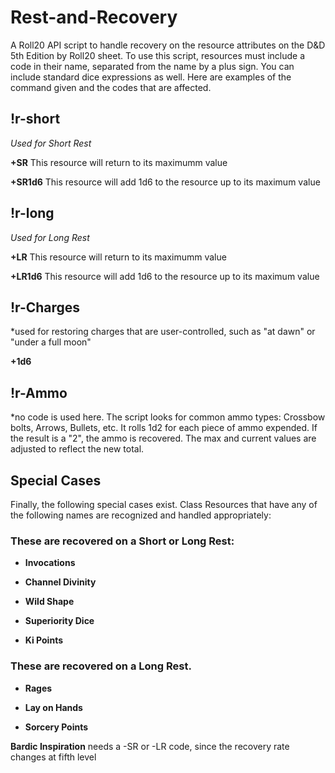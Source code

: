 # Rest-and-Recovery
A Roll20 API script to handle recovery on the resource attributes on the D&D 5th Edition by Roll20 sheet.
To use this script, resources must include a code in their name, separated from the name by a plus sign. You can include standard dice expressions as well. Here are examples of the command given and the codes that are affected.

## !r-short

*Used for Short Rest*

**+SR** This resource will return to its maximumm value

**+SR1d6** This resource will add 1d6 to the resource up to its maximum value


## !r-long

*Used for Long Rest*

**+LR** This resource will return to its maximumm value

**+LR1d6** This resource will add 1d6 to the resource up to its maximum value


## !r-Charges

*used for restoring charges that are user-controlled, such as "at dawn" or "under a full moon"

**+1d6**


## !r-Ammo

*no code is used here. The script looks for common ammo types: Crossbow bolts, Arrows, Bullets, etc. It rolls 1d2 for each piece of ammo expended. If the result is a "2", the ammo is recovered. The max and current values are adjusted to reflect the new total.


## Special Cases

Finally, the following special cases exist. Class Resources that have any of the following names are recognized and handled appropriately:

### These are recovered on a Short or Long Rest:

- **Invocations**

- **Channel Divinity**

- **Wild Shape**

- **Superiority Dice**

- **Ki Points**

 ### These are recovered on a Long Rest.
 
- **Rages**

- **Lay on Hands**

- **Sorcery Points**



**Bardic Inspiration** needs a -SR or -LR code, since the recovery rate changes at fifth level
